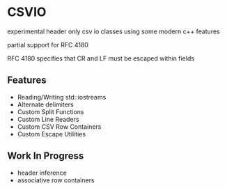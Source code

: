 # CSVIO

experimental header only csv io classes using some modern c++ features

partial support for RFC 4180

RFC 4180 specifies that CR and LF must be escaped within fields

## Features
  * Reading/Writing std::iostreams
  * Alternate delimiters
  * Custom Split Functions
  * Custom Line Readers
  * Custom CSV Row Containers
  * Custom Escape Utilities

## Work In Progress
  * header inference
  * associative row containers
